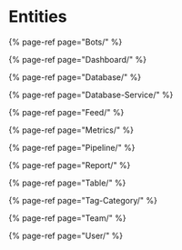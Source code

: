 # Entities

{% page-ref page="Bots/" %}

{% page-ref page="Dashboard/" %}

{% page-ref page="Database/" %}

{% page-ref page="Database-Service/" %}

{% page-ref page="Feed/" %}

{% page-ref page="Metrics/" %}

{% page-ref page="Pipeline/" %}

{% page-ref page="Report/" %}

{% page-ref page="Table/" %}

{% page-ref page="Tag-Category/" %}

{% page-ref page="Team/" %}

{% page-ref page="User/" %}

